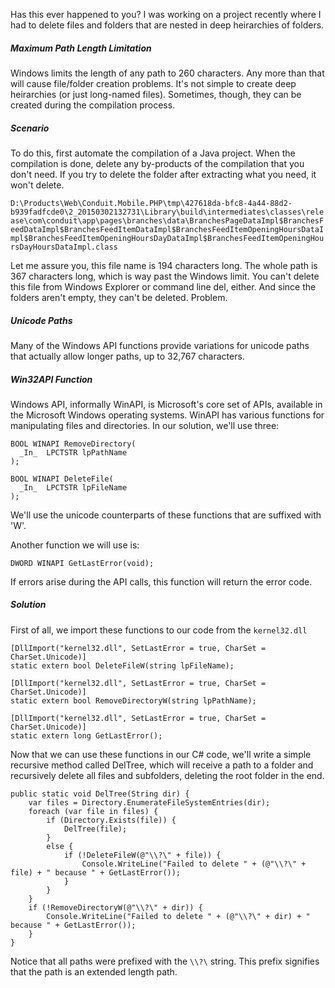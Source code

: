 Has this ever happened to you? I was working on a project recently where I had to delete files and folders that are nested in deep heirarchies of folders.

##### Maximum Path Length Limitation
Windows limits the length of any path to 260 characters. Any more than that will cause file/folder creation problems. It's not simple to create deep heirarchies (or just long-named files). Sometimes, though, they can be created during the compilation process.

##### Scenario
To do this, first automate the compilation of a Java project. When the compilation is done, delete any by-products of the compilation that you don't need. If you try to delete the folder after extracting what you need, it won't delete.

`D:\Products\Web\Conduit.Mobile.PHP\tmp\427618da-bfc8-4a44-88d2-b939fadfcde0\2_20150302132731\Library\build\intermediates\classes\release\com\conduit\app\pages\branches\data\BranchesPageDataImpl$BranchesFeedDataImpl$BranchesFeedItemDataImpl$BranchesFeedItemOpeningHoursDataImpl$BranchesFeedItemOpeningHoursDayDataImpl$BranchesFeedItemOpeningHoursDayHoursDataImpl.class`

Let me assure you, this file name is 194 characters long. The whole path is 367 characters long, which is way past the Windows limit. You can't delete this file from Windows Explorer or command line del, either. And since the folders aren't empty, they can't be deleted. Problem.

##### Unicode Paths
Many of the Windows API functions provide variations for unicode paths that actually allow longer paths, up to 32,767 characters.

##### Win32API Function
Windows API, informally WinAPI, is Microsoft's core set of APIs, available in the Microsoft Windows operating systems. WinAPI has various functions for manipulating files and directories. In our solution, we'll use three:

```language-c
BOOL WINAPI RemoveDirectory(
  _In_  LPCTSTR lpPathName
);
```
```language-c
BOOL WINAPI DeleteFile(
  _In_  LPCTSTR lpFileName
);
```
We'll use the unicode counterparts of these functions that are suffixed with 'W'.  

Another function we will use is:
```language-c
DWORD WINAPI GetLastError(void);
```
If errors arise during the API calls, this function will return the error code.

##### Solution
First of all, we import these functions to our code from the `kernel32.dll`
```language-csharp
[DllImport("kernel32.dll", SetLastError = true, CharSet = CharSet.Unicode)]
static extern bool DeleteFileW(string lpFileName);

[DllImport("kernel32.dll", SetLastError = true, CharSet = CharSet.Unicode)]
static extern bool RemoveDirectoryW(string lpPathName);

[DllImport("kernel32.dll", SetLastError = true, CharSet = CharSet.Unicode)]
static extern long GetLastError();
```
Now that we can use these functions in our C# code, we'll write a simple recursive method called DelTree, which will receive a path to a folder and recursively delete all files and subfolders, deleting the root folder in the end.
```language-csharp
public static void DelTree(String dir) {
    var files = Directory.EnumerateFileSystemEntries(dir);
    foreach (var file in files) {
        if (Directory.Exists(file)) {
            DelTree(file);
        }
        else {
            if (!DeleteFileW(@"\\?\" + file)) {
                Console.WriteLine("Failed to delete " + (@"\\?\" + file) + " because " + GetLastError());    
            }
        }
    }
    if (!RemoveDirectoryW(@"\\?\" + dir)) {
        Console.WriteLine("Failed to delete " + (@"\\?\" + dir) + " because " + GetLastError());
    }
} 
```
Notice that all paths were prefixed with the `\\?\` string. This prefix signifies that the path is an extended length path.
